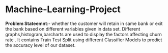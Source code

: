 # Machine-Learning-Project
**Problem Stateemnt**:- whether the customer will retain in same bank or exit the bank based on different variables given in data set.
Different graphs,histogram,barcharts are used to display the factors affecting churn rate .
It contains Train Test Split using different Classifier Models to predict the accuracy level of our dataset.
